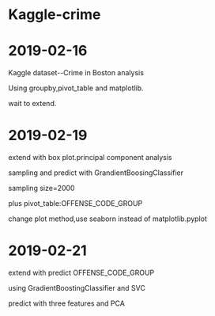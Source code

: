# Kaggle-crime
# 2019-02-16

Kaggle dataset--Crime in Boston analysis

Using groupby,pivot_table and matplotlib.

wait to extend.

# 2019-02-19

extend with box plot.principal component analysis

sampling and predict with GrandientBoosingClassifier

sampling size=2000

plus pivot_table:OFFENSE_CODE_GROUP

change plot method,use seaborn instead of matplotlib.pyplot

# 2019-02-21

extend with predict OFFENSE_CODE_GROUP

using GradientBoostingClassifier and SVC

predict with three features and PCA